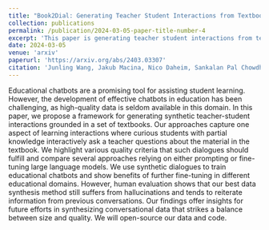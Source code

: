 ```yaml
---
title: "Book2Dial: Generating Teacher Student Interactions from Textbooks for Cost-Effective Development of Educational Chatbots"
collection: publications
permalink: /publication/2024-03-05-paper-title-number-4
excerpt: 'This paper is generating teacher student interactions from textbooks for cost-effective development of educational chatbots.'
date: 2024-03-05
venue: 'arxiv'
paperurl: 'https://arxiv.org/abs/2403.03307'
citation: 'Junling Wang, Jakub Macina, Nico Daheim, Sankalan Pal Chowdhury, Mrinmaya Sachan. (2024). &quot;Book2Dial: Generating Teacher Student Interactions from Textbooks for Cost-Effective Development of Educational Chatbots.&quot; <i>arxiv</i>.'
---
```


Educational chatbots are a promising tool for assisting student learning. However, the development of effective chatbots in education has been challenging, as high-quality data is seldom available in this domain. In this paper, we propose a framework for generating synthetic teacher-student interactions grounded in a set of textbooks. Our approaches capture one aspect of learning interactions where curious students with partial knowledge interactively ask a teacher questions about the material in the textbook. We highlight various quality criteria that such dialogues should fulfill and compare several approaches relying on either prompting or fine-tuning large language models. We use synthetic dialogues to train educational chatbots and show benefits of further fine-tuning in different educational domains. However, human evaluation shows that our best data synthesis method still suffers from hallucinations and tends to reiterate information from previous conversations. Our findings offer insights for future efforts in synthesizing conversational data that strikes a balance between size and quality. We will open-source our data and code.
